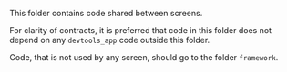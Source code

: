 This folder contains code shared between screens.

For clarity of contracts, it is preferred that code in this folder
does not depend on any `devtools_app` code outside this folder.

Code, that is not used by any screen, should go to the folder `framework`.
